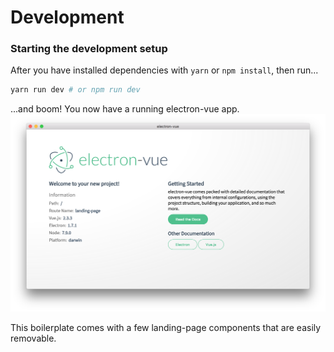 # Development

### Starting the development setup

After you have installed dependencies with `yarn` or `npm install`, then run...

```bash
yarn run dev # or npm run dev
```

...and boom! You now have a running electron-vue app.  
![](/docs/images/landing-page.jpg)

This boilerplate comes with a few landing-page components that are easily removable.


